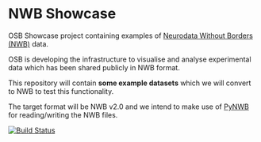 # NWB Showcase

OSB Showcase project containing examples of [Neurodata Without Borders (NWB)](https://www.nwb.org/) data.

OSB is developing the infrastructure to visualise and analyse experimental data which has been shared publicly in NWB format.

This repository will contain **some example datasets** which we will convert to NWB to test this functionality. 

The target format will be NWB v2.0 and we intend to make use of [PyNWB](https://github.com/NeurodataWithoutBorders/pynwb) for reading/writing the NWB files.

[![Build Status](https://travis-ci.org/OpenSourceBrain/NWBShowcase.svg?branch=master)](https://travis-ci.org/OpenSourceBrain/NWBShowcase)

